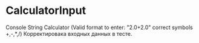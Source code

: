 # CalculatorInput
Console String Calculator (Valid format to enter: "2.0+2.0" correct symbols +,-,*,/)
Корректировака входных данных в тесте.
